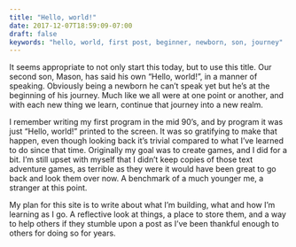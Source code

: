 ```yaml
---
title: "Hello, world!"
date: 2017-12-07T18:59:09-07:00
draft: false
keywords: "hello, world, first post, beginner, newborn, son, journey"
---
```


It seems appropriate to not only start this today, but to use this title. Our second son, Mason, has said his own “Hello, world!”, in a manner of speaking. Obviously being a newborn he can’t speak yet but he’s at the beginning of his journey. Much like we all were at one point or another, and with each new thing we learn, continue that journey into a new realm.

I remember writing my first program in the mid 90’s, and by program it was just “Hello, world!” printed to the screen. It was so gratifying to make that happen, even though looking back it’s trivial compared to what I’ve learned to do since that time. Originally my goal was to create games, and I did for a bit. I’m still upset with myself that I didn’t keep copies of those text adventure games, as terrible as they were it would have been great to go back and look them over now. A benchmark of a much younger me, a stranger at this point.

My plan for this site is to write about what I’m building, what and how I’m learning as I go. A reflective look at things, a place to store them, and a way to help others if they stumble upon a post as I’ve been thankful enough to others for doing so for years.
